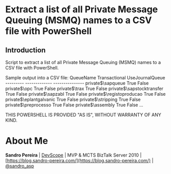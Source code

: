 # Extract a list of all Private Message Queuing (MSMQ) names to a CSV file with PowerShell

## Introduction
Script to extract a list of all Private Message Queuing (MSMQ) names to a CSV file with PowerShell.

Sample output into a CSV file:
	QueueName                 Transactional UseJournalQueue
	---------                 ------------- ---------------
	private$\sapqueue                  True           False
	private$\opc                       True           False
	private$\trax                      True           False
	private$\sapstocktransfer          True           False
	private$\sapzabl                   True           False
	private$\registoproducao           True           False
	private$\eplantgalvanic            True           False
	private$\stripping                 True           False
	private$\preprocesso               True           False
	private$\assembly                  True           False
	...

THIS POWERSHELL IS PROVIDED "AS IS", WITHOUT WARRANTY OF ANY KIND.

# About Me
**Sandro Pereira** | [DevScope](http://www.devscope.net/) | MVP & MCTS BizTalk Server 2010 | [https://blog.sandro-pereira.com/](https://blog.sandro-pereira.com/) | [@sandro_asp](https://twitter.com/sandro_asp)